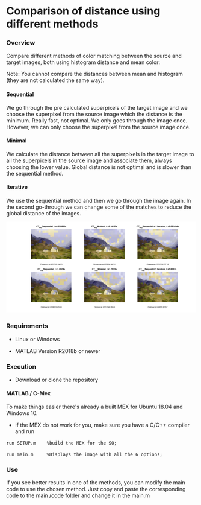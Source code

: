 # Comparison of distance using different methods

### Overview
Compare different methods of color matching between the source and target images, both using histogram distance and mean color:

Note: You cannot compare the distances between mean and histogram (they are not calculated the same way).

#### Sequential

We go through the pre calculated superpixels of the target image and we choose the superpixel from the source image which the distance is the minimum. Really fast, not optimal. We only goes through the image once. However, we can only choose the superpixel from the source image once.

#### Minimal

We calculate the distance between all the superpixels in the target image to all the superpixels in the source image and associate them, always choosing the lower value. Global distance is not optimal and is slower than the sequential method.

#### Iterative

We use the sequential method and then we go through the image again. In the second go-through we can change some of the matches to reduce the global distance of the images.

![image](Results.png)


### Requirements

- Linux or Windows

- MATLAB Version R2018b or newer


### Execution

- Download or clone the repository

#### MATLAB / C-Mex

To make things easier there's already a built MEX for Ubuntu 18.04 and Windows 10.
- If the MEX do not work for you, make sure you have a C/C++ compiler and run

```
run SETUP.m    %build the MEX for the SO;
```

```
run main.m     %Displays the image with all the 6 options;
```

### Use

If you see better results in one of the methods, you can modify the main code to use the chosen method.
Just copy and paste the corresponding code to the main /code folder and change it in the main.m

